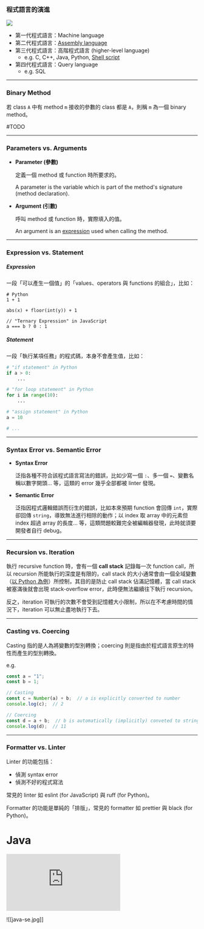 ### 程式語言的演進

![](<https://raw.githubusercontent.com/Jamison-Chen/KM-software/master/img/evolution-of-programming-language.png>)

- 第一代程式語言：Machine language
- 第二代程式語言：[Assembly language](</Computer Organization & Architecture/Assembly Language.draft.md>)
- 第三代程式語言：高階程式語言 (higher-level language)
    - e.g. C, C++, Java, Python, [Shell script](</Operating System/Shell/2 - Shell Script Overview.md>)
- 第四代程式語言：Query language
    - e.g. SQL

---

### Binary Method

若 class `A` 中有 method `m` 接收的參數的 class 都是 `A`，則稱 `m` 為一個 binary method。

#TODO

---

### Parameters vs. Arguments

- **Parameter (參數)**

    定義一個 method 或 function 時所要求的。

    A parameter is the variable which is part of the method's signature (method declaration).

- **Argument (引數)**

    呼叫 method 或 function 時，實際填入的值。

    An argument is an [expression](</./Programming Language/零碎筆記.md#Expression vs. Statement>) used when calling the method.

---

### Expression vs. Statement

##### Expression

一段「可以產生一個值」的「values、operators 與 functions 的組合」，比如：

```plaintext
# Python
1 + 1

abs(x) + floor(int(y)) + 1

// "Ternary Expression" in JavaScript
a === b ? 0 : 1
```

##### Statement

一段「執行某項任務」的程式碼，本身不會產生值，比如：

```Python
# "if statement" in Python
if a > 0:
    ...

# "for loop statement" in Python
for i in range(10):
    ...

# "assign statement" in Python
a = 10

# ...
```

---

### Syntax Error vs. Semantic Error

- **Syntax Error**

    泛指各種不符合該程式語言寫法的錯誤，比如少寫一個 `:`、多一個 `=`、變數名稱以數字開頭… 等，這類的 error 幾乎全部都被 linter 發現。

- **Semantic Error**

    泛指因程式邏輯錯誤而衍生的錯誤，比如本來預期 function 會回傳 `int`，實際卻回傳 `string`，導致無法進行相除的動作；以 index 取 array 中的元素但 index 超過 array 的長度… 等，這類問題較難完全被編輯器發現，此時就須要開發者自行 debug。

---

### Recursion vs. Iteration

執行 recursive function 時，會有一個 **call stack** 記錄每一次 function call，所以 recursion 所能執行的深度是有限的，call stack 的大小通常會由一個全域變數（[以 Python 為例](</Programming Language/Python/Recursion Depth Limit.md>)）所控制，其目的是防止 call stack 佔滿記憶體，當 call stack 被塞滿後就會出現 stack-overflow error，此時便無法繼續往下執行 recursion。

反之，iteration 可執行的次數不會受到記憶體大小限制，所以在不考慮時間的情況下，iteration 可以無止盡地執行下去。

---

### Casting vs. Coercing

Casting 指的是人為將變數的型別轉換；coercing 則是指由於程式語言原生的特性而產生的型別轉換。

e.g.

```JavaScript
const a = "1";
const b = 1;

// Casting
const c = Number(a) + b;  // a is explicitly converted to number
console.log(c);  // 2

// Coercing
const d = a + b;  // b is automatically (implicitly) conveted to string
console.log(d);  // 11
```

---

### Formatter vs. Linter

Linter 的功能包括：

- 偵測 syntax error
- 偵測不好的程式寫法

常見的 linter 如 eslint (for JavaScript) 與 ruff (for Python)。

Formatter 的功能是單純的「排版」，常見的 formatter 如 prettier 與 black (for Python)。

# Java

![](<https://raw.githubusercontent.com/Jamison-Chen/KM-software/master/img/java-concept-map.pdf>)

![[java-se.jpg]]
